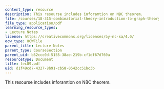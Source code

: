 ```yaml
---
content_type: resource
description: This resourse includes inforamtion on NBC theorem.
file: /courses/18-315-combinatorial-theory-introduction-to-graph-theory-extremal-and-enumerative-combinatorics-spring-2005/d1f49cd743278b91cb580542cc51bc3b_lec09.pdf
file_type: application/pdf
learning_resource_types:
- Lecture Notes
license: https://creativecommons.org/licenses/by-nc-sa/4.0/
ocw_type: OCWFile
parent_title: Lecture Notes
parent_type: CourseSection
parent_uid: b52ccc0d-5155-38ae-219b-cf1df67d760a
resourcetype: Document
title: lec09.pdf
uid: d1f49cd7-4327-8b91-cb58-0542cc51bc3b
---
```

This resourse includes inforamtion on NBC theorem.